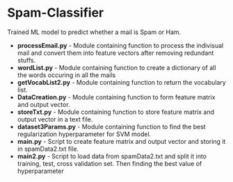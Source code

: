 # Spam-Classifier

Trained ML model to predict whether a mail is Spam or Ham.

<ul>
<li><b>processEmail.py</b> - Module containing function to process the indivisual mail and convert them into feature vectors after removing redundant stuffs.</li>
<li><b>wordList.py</b> - Module containing function to create a dictionary of all the words occuring in all the mails</li>
<li><b>getVocabList2.py</b> - Module containing function to return the vocabulary list.</li>
<li><b>DataCreation.py</b> - Module containing function to form feature matrix and output vector.</li>
<li><b>storeTxt.py</b> - Module containing function to store feature matrix and output vector in a text file.</li>
<li><b>dataset3Params.py</b> - Module containing function to find the best regularization hyperparameter for SVM model.</li>
<li><b>main.py</b> - Script to create feature matrix and output vector and storing it in spamData2.txt file.</li>
<li><b>main2.py</b> - Script to load data from spamData2.txt and split it into training, test, cross validation set. Then finding the best value of hyperparameter</li>
</ul>
